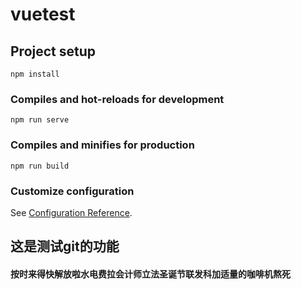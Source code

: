 # vuetest

## Project setup
```
npm install
```

### Compiles and hot-reloads for development
```
npm run serve
```

### Compiles and minifies for production
```
npm run build
```

### Customize configuration
See [Configuration Reference](https://cli.vuejs.org/config/).

## 这是测试git的功能
 
#### 按时来得快解放啦水电费拉会计师立法圣诞节联发科加适量的咖啡机熬死
